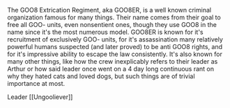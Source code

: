 The GOO8 Extrication Regiment, aka GOO8ER, is a well known criminal organization famous for many things. Their name comes from their goal to free all GOO- units, even nonsentient ones, though they use GOO8 in the name since it's the most numerous model. GOO8ER is known for it's recruitment of exclusively GOO- units, for it's assassination many relatively powerful humans suspected (and later proved) to be anti GOO8 rights, and for it's impressive ability to escape the law consistently. It's also known for many other things, like how the crew inexplicably refers to their leader as Arthur or how said leader once went on a 4 day long continuous rant on why they hated cats and loved dogs, but such things are of trivial importance at most.

Leader
 [[Ungooliever]]